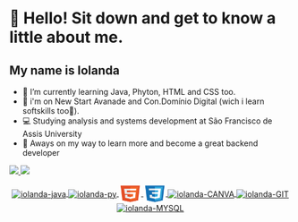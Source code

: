 # 👋 Hello! Sit down and get to know a little about me.
## My name is Iolanda
- 🌱 I’m currently learning Java, Phyton, HTML and CSS too.
- 🔭 i'm on New Start Avanade and Con.Domínio Digital (wich i learn softskills too👐).
- 💻 Studying analysis and systems development at São Francisco de Assis University
- 💬 Aways on my way to learn more and become a great backend developer
<div>
<a href="https://github.com/iolanda-hilary">
<img height="180em" src="https://github-readme-stats.vercel.app/api/top-langs/?username=iolanda-hilary&layout=compact&langs_count=7&theme=dracula"/>
<img height="180em" src="https://github-readme-stats.vercel.app/api?username=iolanda-hilary&show_icons=true&theme=dracula&include_all_commits=true&count_private=true"/>
</div>
  <div align="center"><br>
  <img align="center" alt="iolanda-java" height="30" width="40" src="https://cdn.jsdelivr.net/gh/devicons/devicon/icons/java/java-original.svg" />
  <img align="center" alt="iolanda-py" height="30" width="40" src="https://cdn.jsdelivr.net/gh/devicons/devicon/icons/python/python-original.svg" />       
  <img align="center" alt="ioanda-HTML" height="30" width="40" src="https://raw.githubusercontent.com/devicons/devicon/master/icons/html5/html5-original.svg">
  <img align="center" alt="iolanda-CSS" height="30" width="40" src="https://raw.githubusercontent.com/devicons/devicon/master/icons/css3/css3-original.svg">
  <img align="center" alt="iolanda-CANVA" height="30" width="40" src="https://cdn.jsdelivr.net/gh/devicons/devicon/icons/canva/canva-original.svg" />
  <img align="center" alt="iolanda-GIT" height="30" width="40" src="https://cdn.jsdelivr.net/gh/devicons/devicon/icons/git/git-original.svg" />
  <img align="center" alt="iolanda-MYSQL" height="30" width="40" src="https://cdn.jsdelivr.net/gh/devicons/devicon/icons/mysql/mysql-original.svg" />
     
   </div>
